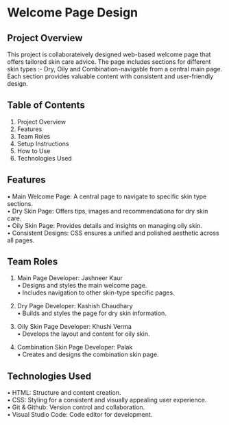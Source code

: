 # Welcome Page Design

## Project Overview
This project is collaborateively designed web-based welcome page that offers tailored skin care advice. The page includes sections for different skin types :- Dry, Oily and Combination-navigable from a central main page. Each section provides valuable content with consistent and user-friendly design.

## Table of Contents
1. Project Overview
2. Features
3. Team Roles
4. Setup Instructions
5. How to Use
6. Technologies Used


## Features
• Main Welcome Page: A central page to navigate to specific skin type sections.
<br>
• Dry Skin Page: Offers tips, images and recommendationa for dry skin care.
<br>
• Oily Skin Page: Provides details and insights on managing oily skin.
<br>
• Consistent Designs: CSS ensures a unified and polished aesthetic across all pages.
<br>

## Team Roles
1. Main Page Developer: Jashneer Kaur
   <br>
   • Designs and styles the main welcome page.
   <br>
   • Includes navigation to other skin-type specific pages.
   <br>

3. Dry Page Developer: Kashish Chaudhary
   <br>
   • Builds and styles the page for dry skin information.
   <br>

4. Oily Skin Page Developer: Khushi Verma
   <br>
   • Develops the layout and content for oily skin.
   <br>

6. Combination Skin Page Developer: Palak
   <br>
   • Creates and designs the combination skin page.
   <br>

## Technologies Used
• HTML: Structure and content creation.
<br>
• CSS: Styling for a consistent and visually appealing user experience.
<br>
• Git & Github: Version control and collaboration.
<br>
• Visual Studio Code: Code editor for development.



   
